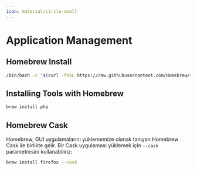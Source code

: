 ```yaml
---
icon: material/circle-small
---
```


# Application Management

## Homebrew Install

```bash
/bin/bash -c "$(curl -fsSL https://raw.githubusercontent.com/Homebrew/install/HEAD/install.sh)"
```

## Installing Tools with Homebrew

```bash
brew install php
```

## Homebrew Cask

Homebrew, GUI uygulamalarını yüklememize olanak tanıyan Homebrew Cask ile birlikte gelir. Bir Cask uygulaması yüklemek için `--cask` parametresini kullanabiliriz:

```bash
brew install firefox --cask
```
